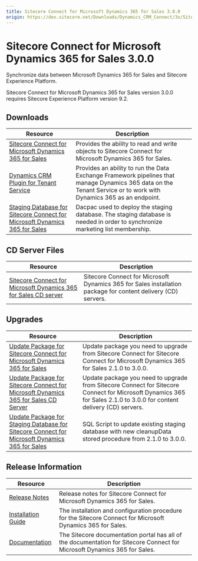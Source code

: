 ```yaml
---
title: Sitecore Connect for Microsoft Dynamics 365 for Sales 3.0.0
origin: https://dev.sitecore.net/Downloads/Dynamics_CRM_Connect/3x/Sitecore_Connect_for_Microsoft_Dynamics_365_for_Sales_300.aspx
---
```


# Sitecore Connect for Microsoft Dynamics 365 for Sales 3.0.0

Synchronize data between Microsoft Dynamics 365 for Sales and Sitecore Experience Platform.

  <Alert variant='warning' mb={4}>
    <AlertIcon />
    Sitecore Connect for Microsoft Dynamics 365 for Sales version 3.0.0 requires Sitecore Experience Platform version 9.2.
  </Alert>
  

## Downloads

 | Resource | Description |
 | --- | --- |
 | [Sitecore Connect for Microsoft Dynamics 365 for Sales](https://sitecoredev.azureedge.net/~/media/2CF5E6F2D0D54479815A72FB71A837D6.ashx?date=20190902T112100) | Provides the ability to read and write objects to Sitecore Connect for Microsoft Dynamics 365 for Sales. |
 | [Dynamics CRM Plugin for Tenant Service](https://sitecoredev.azureedge.net/~/media/036D87B15DA44DBBAB64347511CC9A0D.ashx?date=20191010T110901) | Provides an ability to run the Data Exchange Framework pipelines that manage Dynamics 365 data on the Tenant Service or to work with Dynamics 365 as an endpoint. |
 | [Staging Database for Sitecore Connect for Microsoft Dynamics 365 for Sales](https://sitecoredev.azureedge.net/~/media/BF778FA1172A478F96E814404783821A.ashx?date=20190902T112212) | Dacpac used to deploy the staging database. The staging database is needed in order to synchronize marketing list membership. |

## CD Server Files

 | Resource | Description |
 | --- | --- |
 | [Sitecore Connect for Microsoft Dynamics 365 for Sales CD server](https://sitecoredev.azureedge.net/~/media/1F0E48084A254E8BB5EC13906C58AB04.ashx?date=20190902T112311) | Sitecore Connect for Microsoft Dynamics 365 for Sales installation package for content delivery (CD) servers. |

## Upgrades

 | Resource | Description |
 | --- | --- |
 | [Update Package for Sitecore Connect for Microsoft Dynamics 365 for Sales](https://sitecoredev.azureedge.net/~/media/52593C34EFCB45059CC674B0E5DB2919.ashx?date=20190923T111804) | Update package you need to upgrade from Sitecore Connect for Sitecore Connect for Microsoft Dynamics 365 for Sales 2.1.0 to 3.0.0. |
 | [Update Package for Sitecore Connect for Microsoft Dynamics 365 for Sales CD Server](https://sitecoredev.azureedge.net/~/media/12A7E5F9EC6A427B92D178B12825C3F5.ashx?date=20190923T111818) | Update package you need to upgrade from Sitecore Connect for Sitecore Connect for Microsoft Dynamics 365 for Sales 2.1.0 to 3.0.0 for content delivery (CD) servers. |
 | [Update Package for Staging Database for Sitecore Connect for Microsoft Dynamics 365 for Sales](https://sitecoredev.azureedge.net/~/media/24279F19F0D145CEAF7782D5785831B5.ashx?date=20190902T112736) | SQL Script to update existing staging database with new cleanupData stored procedure from 2.1.0 to 3.0.0. |

## Release Information

 | Resource | Description |
 | --- | --- |
 | [Release Notes](/downloads/Dynamics%20CRM%20Connect/3x/Sitecore%20Connect%20for%20Microsoft%20Dynamics%20365%20for%20Sales%20300/Release%20Notes) | Release notes for Sitecore Connect for Microsoft Dynamics 365 for Sales. |
 | [Installation Guide](https://sitecoredev.azureedge.net/~/media/BD454439AEEE4784B7732D1F07E57476.ashx?date=20200122T140740) | The installation and configuration procedure for the Sitecore Connect for Microsoft Dynamics 365 for Sales. |
 | [Documentation](https://doc.sitecore.com/developers/dynamics-crm-connect/30/sitecore-connect-for-microsoft-dynamics-365-for-sales/en/index-en.html) | The Sitecore documentation portal has all of the documentation for Sitecore Connect for Microsoft Dynamics 365 for Sales. |
